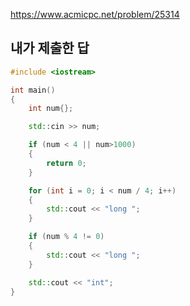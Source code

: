 https://www.acmicpc.net/problem/25314

내가 제출한 답
----------

```cpp
#include <iostream>

int main()
{
	int num{};

	std::cin >> num;

	if (num < 4 || num>1000)
	{
		return 0;
	}

	for (int i = 0; i < num / 4; i++)
	{
		std::cout << "long ";
	}

	if (num % 4 != 0)
	{
		std::cout << "long ";
	}

	std::cout << "int";
}
```
